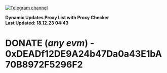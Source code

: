 [![Telegram channel](https://img.shields.io/endpoint?url=https://runkit.io/damiankrawczyk/telegram-badge/branches/master?url=https://t.me/n4z4v0d)](https://t.me/n4z4v0d) 

**Dynamic Updates Proxy List with Proxy Checker**  
**Last Updated: 18.12.23 04:43**

# DONATE (_any evm_) - 0xDEADf12DE9A24b47Da0a43E1bA70B8972F5296F2
